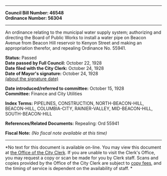 * * * * *  
  
**Council Bill Number: [](#h0)[](#h2)46548**   
**Ordinance Number: 56304**  
  
* * * * *  
  
An ordinance relating to the municipal water supply system; authorizing and directing the Board of Public Works to install a water pipe on Beacon Avenue from Beacon Hill reservoir to Kenyon Street and making an appropriation therefor, and repealing Ordinance No. 55941.  
  
**Status:** Passed   
**Date passed by Full Council:** October 22, 1928   
**Date filed with the City Clerk:** October 24, 1928   
**Date of Mayor's signature:** October 24, 1928   
[(about the signature date)](/~public/approvaldate.htm)   
  
  
**Date introduced/referred to committee:** October 15, 1928   
**Committee:** Finance and City Utilities   
  
**Index Terms:** PIPELINES, CONSTRUCTION, NORTH-BEACON-HILL, BEACON-HILL, COLUMBIA-CITY, RAINIER-VALLEY, MID-BEACON-HILL, SOUTH-BEACON-HILL  
  
**References/Related Documents:** Repealing: Ord 55941  
  
**Fiscal Note:** *(No fiscal note available at this time)*  
  
* * * * *  
  
*No text for this document is available on-line. You may view this document at [the Office of the City Clerk](http://www.seattle.gov/leg/clerk/contactUs.htm). If you are unable to visit the Clerk's Office, you may request a copy or scan be made for you by Clerk staff. Scans and copies provided by the Office of the City Clerk are subject to [copy fees](http://clerk.seattle.gov/~public/clerkfees.htm), and the timing of service is dependent on the availability of staff. *  
  
  
